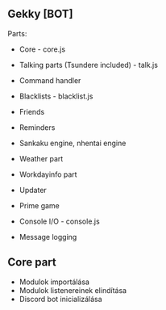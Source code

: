 Gekky [BOT]
-----------

Parts:
- Core - core.js
- Talking parts (Tsundere included) - talk.js
- Command handler
- Blacklists - blacklist.js
- Friends

- Reminders
- Sankaku engine, nhentai engine
- Weather part
- Workdayinfo part

- Updater

- Prime game

- Console I/O - console.js
- Message logging

Core part
---------

- Modulok importálása
- Modulok listenereinek elindítása
- Discord bot inicializálása